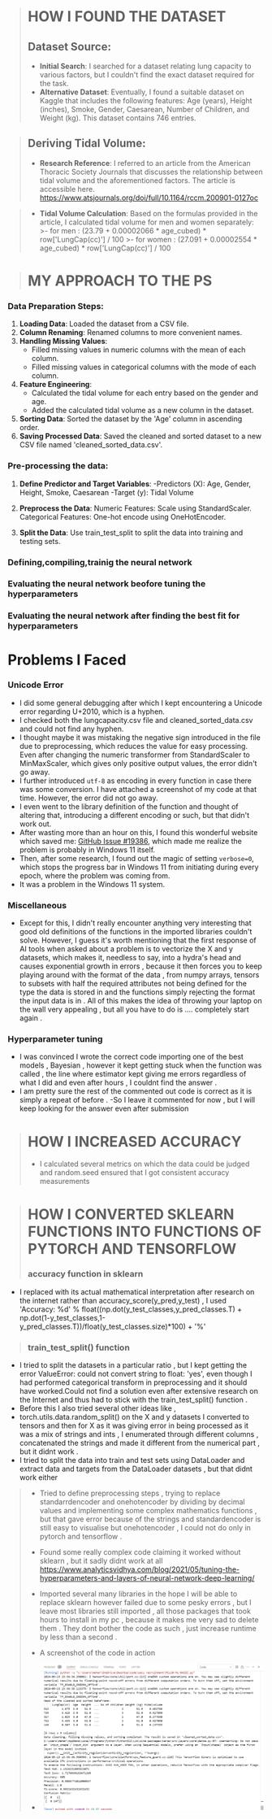 ># **HOW I FOUND THE DATASET** 
>## **Dataset Source**:
>- **Initial Search**: I searched for a dataset relating lung capacity to various factors, but I couldn't find the exact dataset required for the task.
>- **Alternative Dataset**: Eventually, I found a suitable dataset on Kaggle that includes the following features: Age (years), Height (inches), Smoke, Gender, Caesarean, Number of Children, and Weight (kg). This dataset contains 746 entries.

>## **Deriving Tidal Volume**:
>- **Research Reference**: I referred to an article from the American Thoracic Society Journals that discusses the relationship between tidal volume and the aforementioned factors. The article is accessible here.
https://www.atsjournals.org/doi/full/10.1164/rccm.200901-0127oc

>- **Tidal Volume Calculation**: Based on the formulas provided in the article, I calculated tidal volume for men and women separately:
    >- for men :  (23.79 + 0.00002066 * age_cubed) * row['LungCap(cc)'] / 100
    >- for women : (27.091 + 0.00002554 * age_cubed) * row['LungCap(cc)'] / 100
    


># MY APPROACH TO THE PS 
### Data Preparation Steps:
1. **Loading Data**: Loaded the dataset from a CSV file.
2. **Column Renaming**: Renamed columns to more convenient names.
3. **Handling Missing Values**:
   - Filled missing values in numeric columns with the mean of each column.
   - Filled missing values in categorical columns with the mode of each column.
4. **Feature Engineering**: 
   - Calculated the tidal volume for each entry based on the gender and age.
   - Added the calculated tidal volume as a new column in the dataset.
5. **Sorting Data**: Sorted the dataset by the 'Age' column in ascending order.
6. **Saving Processed Data**: Saved the cleaned and sorted dataset to a new CSV file named 'cleaned_sorted_data.csv'.
### Pre-processing the data:
1. **Define Predictor and Target Variables**:
   -Predictors (X): Age, Gender, Height, Smoke, Caesarean
   -Target (y): Tidal Volume

2. **Preprocess the Data**:
Numeric Features: Scale using StandardScaler.
Categorical Features: One-hot encode using OneHotEncoder.
3. **Split the Data**: Use train_test_split to split the data into training and testing sets.

### Defining,compiling,trainig the neural network 

### Evaluating the neural network beofore tuning the hyperparameters 

### Evaluating the neural network after finding the best fit for hyperparameters 


# Problems I Faced

### Unicode Error

- I did some general debugging after which I kept encountering a Unicode error regarding U+2010, which is a hyphen.
- I checked both the lungcapacity.csv file and cleaned_sorted_data.csv and could not find any hyphen.
- I thought maybe it was mistaking the negative sign introduced in the file due to preprocessing, which reduces the value for easy processing. Even after changing the numeric transformer from StandardScaler to MinMaxScaler, which gives only positive output values, the error didn't go away.
- I further introduced `utf-8` as encoding in every function in case there was some conversion. I have attached a screenshot of my code at that time. However, the error did not go away.
- I even went to the library definition of the function and thought of altering that, introducing a different encoding or such, but that didn't work out.
- After wasting more than an hour on this, I found this wonderful website which saved me: [GitHub Issue #19386](https://github.com/keras-team/keras/issues/19386), which made me realize the problem is probably in Windows 11 itself.
- Then, after some research, I found out the magic of setting `verbose=0`, which stops the progress bar in Windows 11 from initiating during every epoch, where the problem was coming from.
- It was a problem in the Windows 11 system.

### Miscellaneous

- Except for this, I didn't really encounter anything very interesting that good old definitions of the functions in the imported libraries couldn't solve. However, I guess it's worth mentioning that the first response of AI tools when asked about a problem is to vectorize the X and y datasets, which makes it, needless to say, into a hydra's head and causes exponential growth in errors , because it then forces you to keep playing around with the format of the data , from numpy arrays, tensors to subsets with half the required attributes not being defined for the type the data is stored in and the functions simply rejecting the format the input data is in . All of this makes the idea of throwing your laptop on the wall very appealing , but all you have to do is .... completely start again . 

### Hyperparameter tuning
- I was convinced I wrote the correct code importing one of the best models , Bayesian , however it kept getting stuck when the function was called , the line where estimator kept giving me errors regardless of what I did and even after hours , I couldnt find the answer  . 
- I am pretty sure the rest of the commented out code is correct as it is simply a repeat of before .
-So I leave it commented for now , but I will keep looking for the answer even after submission 


># HOW I INCREASED ACCURACY 
>- I calculated several metrics on which the data could be judged and random.seed ensured that I got consistent accuracy measurements 

># HOW I CONVERTED SKLEARN FUNCTIONS INTO FUNCTIONS OF PYTORCH AND TENSORFLOW 
>### accuracy function in sklearn 
- I replaced with its actual mathematical interpretation after research on the internet 
 rather than accuracy_score(y_pred,y_test) , I used
'Accuracy: %d' % float((np.dot(y_test_classes,y_pred_classes.T) + np.dot(1-y_test_classes,1-y_pred_classes.T))/float(y_test_classes.size)*100) + '%'

>### train_test_split() function 
- I tried to split the datasets in a particular ratio , but I kept getting the error ValueError: could not convert string to float: 'yes', even though I had performed categorical transform in preprocessing and it should have worked.Could not find a solution even after extensive research on the Internet and thus had to stick with the train_test_split() function . 
- Before this I also tried several other ideas like , 
- torch.utils.data.random_split() on the X and y datasets I converted to tensors and then for X as it was giving error in being processed as it was a mix of strings and ints , I enumerated through different columns , concatenated the strings and made it different from the numerical part , but it didnt work .
- I tried to split the data into train and test sets using DataLoader and extract data and targets from the DataLoader datasets , but that didnt work either 

>- Tried to define preprocessing steps , trying to replace standarrdencoder and onehotencoder by dividing by decimal values and implementing some complex mathematics functions , but that gave error because of the strings and standardencoder is still easy to visualise but onehotencoder , I could not do only in pytorch and tensorflow . 
>- Found some really complex code claiming it worked without sklearn , but it sadly didnt work at all https://www.analyticsvidhya.com/blog/2021/05/tuning-the-hyperparameters-and-layers-of-neural-network-deep-learning/
>- Imported several many libraries in the hope I will be able to replace sklearn however failed due to some pesky errors , but I leave most libraries still imported , all those packages that took hours to install in my pc , because it makes me very sad to delete them . They dont bother the code as such , just increase runtime by less than a second .
>
>- A screenshot of the code in action 
>- ![Screenshot of running code.](RUNNING_CODE.png)
